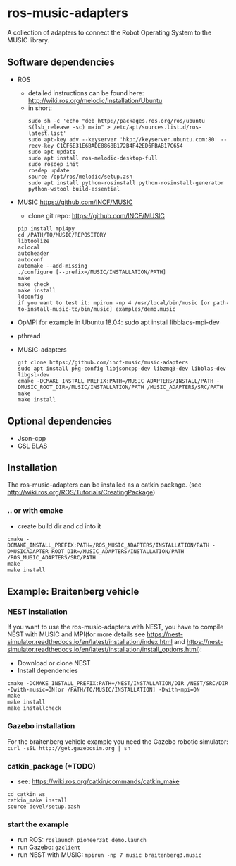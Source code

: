 # ros-music-adapters

A collection of adapters to connect the Robot Operating System to the MUSIC library.

## Software dependencies
- ROS
	* detailed instructions can be found here: http://wiki.ros.org/melodic/Installation/Ubuntu
	* in short:
		```
		sudo sh -c 'echo "deb http://packages.ros.org/ros/ubuntu $(lsb_release -sc) main" > /etc/apt/sources.list.d/ros-latest.list'
		sudo apt-key adv --keyserver 'hkp://keyserver.ubuntu.com:80' --recv-key C1CF6E31E6BADE8868B172B4F42ED6FBAB17C654
		sudo apt update
		sudo apt install ros-melodic-desktop-full
		sudo rosdep init
		rosdep update
		source /opt/ros/melodic/setup.zsh
		sudo apt install python-rosinstall python-rosinstall-generator python-wstool build-essential
		```
- MUSIC <https://github.com/INCF/MUSIC>
	* clone git repo: https://github.com/INCF/MUSIC
	```
	pip install mpi4py
	cd /PATH/TO/MUSIC/REPOSITORY
	libtoolize
	aclocal
	autoheader
	autoconf
	automake --add-missing
	./configure [--prefix=/MUSIC/INSTALLATION/PATH]
	make
	make check
	make install
	ldconfig
	if you want to test it: mpirun -np 4 /usr/local/bin/music [or path-to-install-music-to/bin/music] examples/demo.music
	```
- OpMPI
	for example in Ubuntu 18.04: sudo apt install libblacs-mpi-dev
- pthread


- MUSIC-adapters
	```
	git clone https://github.com/incf-music/music-adapters
	sudo apt install pkg-config libjsoncpp-dev libzmq3-dev libblas-dev libgsl-dev
	cmake -DCMAKE_INSTALL_PREFIX:PATH=/MUSIC_ADAPTERS/INSTALL/PATH -DMUSIC_ROOT_DIR=/MUSIC/INSTALLATION/PATH /MUSIC_ADAPTERS/SRC/PATH
	make
	make install
	```

## Optional dependencies
- Json-cpp
- GSL BLAS

## Installation

The ros-music-adapters can be installed as a catkin package. (see http://wiki.ros.org/ROS/Tutorials/CreatingPackage)

### .. or with cmake
- create build dir and cd into it
```
cmake -DCMAKE_INSTALL_PREFIX:PATH=/ROS_MUSIC_ADAPTERS/INSTALLATION/PATH -DMUSICADAPTER_ROOT_DIR=/MUSIC_ADAPTERS/INSTALLATION/PATH /ROS_MUSIC_ADAPTERS/SRC/PATH
make
make install
```


## Example: Braitenberg vehicle

### NEST installation
If you want to use the ros-music-adapters with NEST, you have to compile NEST with MUSIC and MPI(for more details see https://nest-simulator.readthedocs.io/en/latest/installation/index.html and https://nest-simulator.readthedocs.io/en/latest/installation/install_options.html):
- Download or clone NEST
- Install dependencies
```
cmake -DCMAKE_INSTALL_PREFIX:PATH=/NEST/INSTALLATION/DIR /NEST/SRC/DIR -Dwith-music=ON[or /PATH/TO/MUSIC/INSTALLATION] -Dwith-mpi=ON
make 
make install
make installcheck
```

### Gazebo installation
For the braitenberg vehicle example you need the Gazebo robotic simulator:
`curl -sSL http://get.gazebosim.org | sh`

### catkin_package (*TODO)
- see: https://wiki.ros.org/catkin/commands/catkin_make
```
cd catkin_ws
catkin_make install
source devel/setup.bash
```

### start the example
- run ROS: `roslaunch pioneer3at demo.launch`
- run Gazebo: `gzclient`
- run NEST with MUSIC: `mpirun -np 7 music braitenberg3.music`
